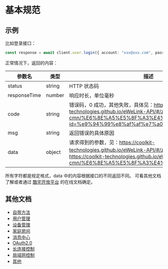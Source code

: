 # 基本规范

## 示例

比如登录接口：

```typescript
const response = await client.user.login({ account: "xxx@xxx.com", password: "12345678", areaCode: "+1" });
```

正常情况下，返回的内容：

| 参数名          | 类型     | 描述                                                                                                                                                                                   |
|--------------|--------|--------------------------------------------------------------------------------------------------------------------------------------------------------------------------------------|
| status       | string | HTTP 状态码                                                                                                                                                                             |
| responseTime | number | 响应时长，单位毫秒                                                                                                                                                                            |
| code         | string | 错误码，0 成功，其他失败，具体见：https://coolkit-technologies.github.io/eWeLink-API/#/zh-cmn/%E6%8E%A5%E5%8F%A3%E4%B8%AD%E5%BF%83_v2?id=%e9%94%99%e8%af%af%e7%a0%81                                 |
| msg          | string | 返回错误的具体原因                                                                                                                                                                            |
| data         | object | 请求得到的参数，见：https://coolkit-technologies.github.io/eWeLink-API/#/zh-cmn/OAuth2.0 、 https://coolkit-technologies.github.io/eWeLink-API/#/zh-cmn/%E6%8E%A5%E5%8F%A3%E4%B8%AD%E5%BF%83_v2 |

所有字符都是规定格式，data 中的内容根据接口的不同返回不同。
可看其他文档了解或者通过 [酷宅开放平台](https://ewelink.gitee.io/ewelink-api/) 的在线文档确定。

## 其他文档

- [自带方法](自带方法.md)
- [用户管理](用户管理.md)
- [设备管理](设备管理.md)
- [家庭房间](家庭房间.md)
- [消息中心](消息中心.md)
- [OAuth2.0](OAuth2.0.md)
- [长连接控制](长连接控制.md)
- [局域网控制](局域网控制.md)
- [其他](其他.md)
